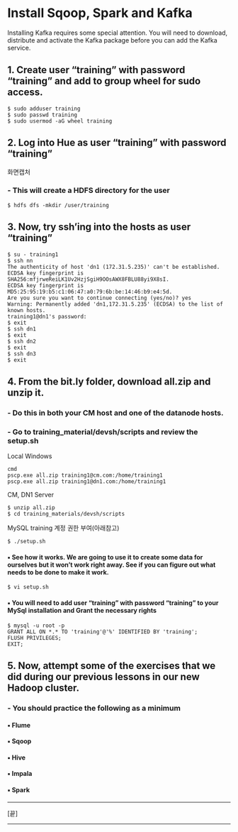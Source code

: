 # Install Sqoop, Spark and Kafka
Installing Kafka requires some special attention. You will need to download, distribute and activate the Kafka package before you can add the Kafka service.
## 1. Create user “training” with password “training” and add to group wheel for sudo access.
```
$ sudo adduser training
$ sudo passwd training
$ sudo usermod -aG wheel training
```

## 2. Log into Hue as user “training” with password “training”
화면캡처

### - This will create a HDFS directory for the user
```
$ hdfs dfs -mkdir /user/training
```

## 3. Now, try ssh’ing into the hosts as user “training”
```
$ su - training1
$ ssh nn
The authenticity of host 'dn1 (172.31.5.235)' can't be established.
ECDSA key fingerprint is SHA256:mfjrweReiLK1Uv2HzjSgiH9OOsAWX8FBLU88yi9X8sI.
ECDSA key fingerprint is MD5:25:95:19:b5:c1:06:47:a0:79:6b:be:14:46:b9:e4:5d.
Are you sure you want to continue connecting (yes/no)? yes
Warning: Permanently added 'dn1,172.31.5.235' (ECDSA) to the list of known hosts.
training1@dn1's password:
$ exit
$ ssh dn1
$ exit
$ ssh dn2
$ exit
$ ssh dn3
$ exit
```

## 4. From the bit.ly folder, download all.zip and unzip it.
### - Do this in both your CM host and one of the datanode hosts.
### - Go to training_material/devsh/scripts and review the setup.sh
Local Windows
```
cmd
pscp.exe all.zip training1@cm.com:/home/training1
pscp.exe all.zip training1@dn1.com:/home/training1
```
CM, DN1 Server
```
$ unzip all.zip
$ cd training_materials/devsh/scripts
```
MySQL training 계정 권한 부여(아래참고)
```
$ ./setup.sh
```

#### ▪ See how it works. We are going to use it to create some data for ourselves but it won’t work right away. See if you can figure out what needs to be done to make it work.

```
$ vi setup.sh
```
#### ▪ You will need to add user “training” with password “training” to your MySql installation and Grant the necessary rights
```
$ mysql -u root -p
GRANT ALL ON *.* TO 'training'@'%' IDENTIFIED BY 'training';
FLUSH PRIVILEGES;
EXIT;
```

## 5. Now, attempt some of the exercises that we did during our previous lessons in our new Hadoop cluster.

### - You should practice the following as a minimum
#### ▪ Flume
#### ▪ Sqoop
#### ▪ Hive
#### ▪ Impala
#### ▪ Spark

***
[끝]
***
